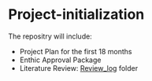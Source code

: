 # Project-initialization

The repositry will include:
- Project Plan for the first 18 months
- Enthic Approval Package
- Literature Review: [Review_log](Review_log/) folder
